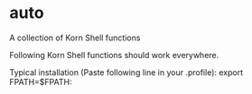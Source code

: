 auto
====

A collection of Korn Shell functions

Following Korn Shell functions should work everywhere.

Typical installation (Paste following line in your .profile):
    export FPATH=$FPATH:<Path to this directory>
